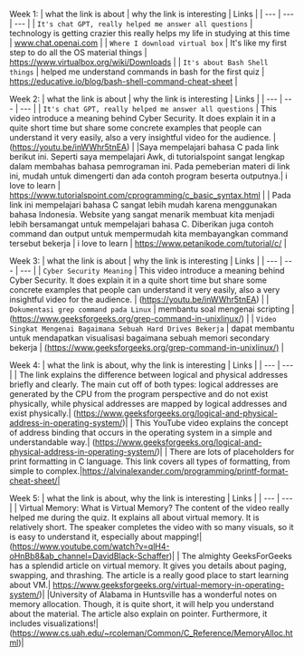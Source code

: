 
Week 1:
| what the link is about | why the link is interesting | Links |
| --- | --- | --- |
| `It's chat GPT, really helped me answer all questions` | technology is getting crazier this really helps my life in studying at this time | www.chat.openai.com |
| `Where I download virtual box` | It's like my first step to do all the OS material things | https://www.virtualbox.org/wiki/Downloads |
| `It's about Bash Shell things` | helped me understand commands in bash for the first quiz | https://educative.io/blog/bash-shell-command-cheat-sheet |

Week 2:
| what the link is about | why the link is interesting | Links |
| --- | --- | --- |
| `It's chat GPT, really helped me answer all questions` | This video introduce a meaning behind Cyber Security. It does explain it in a quite short time but share some concrete examples that people can understand it very easily, also a very insightful video for the audience. | (https://youtu.be/inWWhr5tnEA) |
|Saya mempelajari bahasa C pada link berikut ini. Seperti saya mempelajari Awk, di tutorialspoint sangat lengkap dalam membahas bahasa pemrograman ini. Pada pemeberian materi di link ini, mudah untuk dimengerti dan ada contoh program beserta outputnya.| i love to learn | https://www.tutorialspoint.com/cprogramming/c_basic_syntax.html |
| Pada link ini mempelajari bahasa C sangat lebih mudah karena menggunakan bahasa Indonesia. Website yang sangat menarik membuat kita menjadi lebih bersamangat untuk mempelajari bahasa C. Diberikan juga contoh command dan output untuk mempermudah kita membayangkan command tersebut bekerja | i love to learn | https://www.petanikode.com/tutorial/c/ |

Week 3:
| what the link is about | why the link is interesting | Links |
| --- | --- | --- |
| `Cyber Security Meaning` | This video introduce a meaning behind Cyber Security. It does explain it in a quite short time but share some concrete examples that people can understand it very easily, also a very insightful video for the audience. | (https://youtu.be/inWWhr5tnEA) |
| `Dokumentasi grep command pada Linux` | membantu soal mengenai scripting | (https://www.geeksforgeeks.org/grep-command-in-unixlinux/) |
| `Video Singkat Mengenai Bagaimana Sebuah Hard Drives Bekerja` | dapat membantu untuk mendapatkan visualisasi bagaimana sebuah memori secondary bekerja | [(https://www.geeksforgeeks.org/grep-command-in-unixlinux/)](https://www.youtube.com/watch?v=wteUW2sL7bc) |

Week 4:
| what the link is about, why the link is interesting | Links |
| --- | --- |
| The link explains the difference between logical and physical addresses briefly and clearly. The main cut off of both types: logical addresses are generated by the CPU from the program perspective and do not exist physically, while physical addresses are mapped by logical addresses and exist physically.| (https://www.geeksforgeeks.org/logical-and-physical-address-in-operating-system/)|
| This YouTube video explains the concept of address binding that occurs in the operating system in a simple and understandable way.| (https://www.geeksforgeeks.org/logical-and-physical-address-in-operating-system/)|
| There are lots of placeholders for print formatting in C language. This link covers all types of formatting, from simple to complex.|https://alvinalexander.com/programming/printf-format-cheat-sheet/|

Week 5:
| what the link is about, why the link is interesting | Links |
| --- | --- |
| Virtual Memory: What is Virtual Memory?
The content of the video really helped me during the quiz. It explains all about virtual memory. It is relatively short. The speaker completes the video with so many visuals, so it is easy to understand it, especially about mapping!| (https://www.youtube.com/watch?v=qlH4-oHnBb8&ab_channel=DavidBlack-Schaffer)|
| The almighty GeeksForGeeks has a splendid article on virtual memory. It gives you details about paging, swapping, and thrashing. The article is a really good place to start learning about VM.| https://www.geeksforgeeks.org/virtual-memory-in-operating-system/)|
|University of Alabama in Huntsville has a wonderful notes on memory allocation. Though, it is quite short, it will help you understand about the material. The article also explain on pointer. Furthermore, it includes visualizations!|(https://www.cs.uah.edu/~rcoleman/Common/C_Reference/MemoryAlloc.html)|
